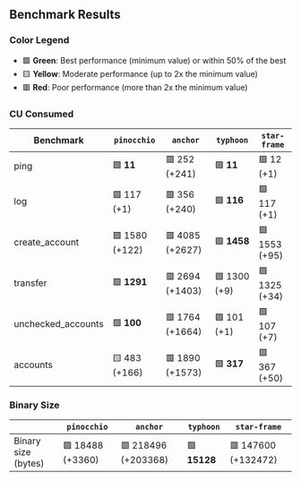 ## Benchmark Results

### Color Legend

- 🟩 **Green**: Best performance (minimum value) or within 50% of the best
- 🟨 **Yellow**: Moderate performance (up to 2x the minimum value)
- 🟥 **Red**: Poor performance (more than 2x the minimum value)

### CU Consumed

| Benchmark     | `pinocchio`     | `anchor`          | `typhoon`    | `star-frame`   |
| ------------- | --------------- | ----------------- | ------------ | -------------- |
| ping | 🟩 **11** | 🟥 252 (+241) | 🟩 **11** | 🟩 12 (+1) |
| log | 🟩 117 (+1) | 🟥 356 (+240) | 🟩 **116** | 🟩 117 (+1) |
| create_account | 🟩 1580 (+122) | 🟥 4085 (+2627) | 🟩 **1458** | 🟩 1553 (+95) |
| transfer | 🟩 **1291** | 🟥 2694 (+1403) | 🟩 1300 (+9) | 🟩 1325 (+34) |
| unchecked_accounts | 🟩 **100** | 🟥 1764 (+1664) | 🟩 101 (+1) | 🟩 107 (+7) |
| accounts | 🟨 483 (+166) | 🟥 1890 (+1573) | 🟩 **317** | 🟩 367 (+50) |

### Binary Size

|                     | `pinocchio`     | `anchor`            | `typhoon`| `star-frame`   |
| ------------------- | --------------- | ------------------- | -------- | -------------- |
| Binary size (bytes) | 🟩 18488 (+3360) | 🟥 218496 (+203368) | 🟩 **15128** | 🟥 147600 (+132472) |
